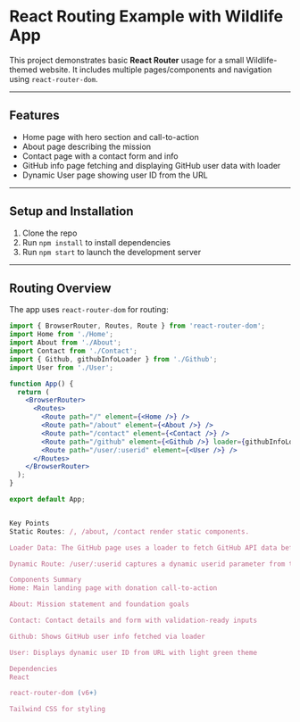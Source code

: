 # React Routing Example with Wildlife App

This project demonstrates basic **React Router** usage for a small Wildlife-themed website. It includes multiple pages/components and navigation using `react-router-dom`.

---

## Features

- Home page with hero section and call-to-action  
- About page describing the mission  
- Contact page with a contact form and info  
- GitHub info page fetching and displaying GitHub user data with loader  
- Dynamic User page showing user ID from the URL  

---

## Setup and Installation

1. Clone the repo  
2. Run `npm install` to install dependencies  
3. Run `npm start` to launch the development server

---

## Routing Overview

The app uses `react-router-dom` for routing:

```jsx
import { BrowserRouter, Routes, Route } from 'react-router-dom';
import Home from './Home';
import About from './About';
import Contact from './Contact';
import { Github, githubInfoLoader } from './Github';
import User from './User';

function App() {
  return (
    <BrowserRouter>
      <Routes>
        <Route path="/" element={<Home />} />
        <Route path="/about" element={<About />} />
        <Route path="/contact" element={<Contact />} />
        <Route path="/github" element={<Github />} loader={githubInfoLoader} />
        <Route path="/user/:userid" element={<User />} />
      </Routes>
    </BrowserRouter>
  );
}

export default App;


Key Points
Static Routes: /, /about, /contact render static components.

Loader Data: The GitHub page uses a loader to fetch GitHub API data before rendering.

Dynamic Route: /user/:userid captures a dynamic userid parameter from the URL accessible inside the User component with useParams.

Components Summary
Home: Main landing page with donation call-to-action

About: Mission statement and foundation goals

Contact: Contact details and form with validation-ready inputs

Github: Shows GitHub user info fetched via loader

User: Displays dynamic user ID from URL with light green theme

Dependencies
React

react-router-dom (v6+)

Tailwind CSS for styling


